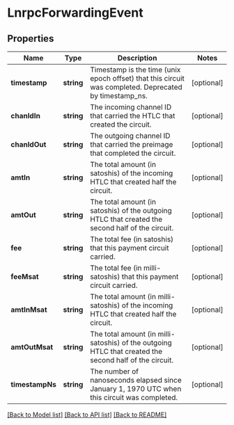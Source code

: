 # LnrpcForwardingEvent

## Properties
Name | Type | Description | Notes
------------ | ------------- | ------------- | -------------
**timestamp** | **string** | Timestamp is the time (unix epoch offset) that this circuit was completed. Deprecated by timestamp_ns. | [optional] 
**chanIdIn** | **string** | The incoming channel ID that carried the HTLC that created the circuit. | [optional] 
**chanIdOut** | **string** | The outgoing channel ID that carried the preimage that completed the circuit. | [optional] 
**amtIn** | **string** | The total amount (in satoshis) of the incoming HTLC that created half the circuit. | [optional] 
**amtOut** | **string** | The total amount (in satoshis) of the outgoing HTLC that created the second half of the circuit. | [optional] 
**fee** | **string** | The total fee (in satoshis) that this payment circuit carried. | [optional] 
**feeMsat** | **string** | The total fee (in milli-satoshis) that this payment circuit carried. | [optional] 
**amtInMsat** | **string** | The total amount (in milli-satoshis) of the incoming HTLC that created half the circuit. | [optional] 
**amtOutMsat** | **string** | The total amount (in milli-satoshis) of the outgoing HTLC that created the second half of the circuit. | [optional] 
**timestampNs** | **string** | The number of nanoseconds elapsed since January 1, 1970 UTC when this circuit was completed. | [optional] 

[[Back to Model list]](../README.md#documentation-for-models) [[Back to API list]](../README.md#documentation-for-api-endpoints) [[Back to README]](../README.md)


